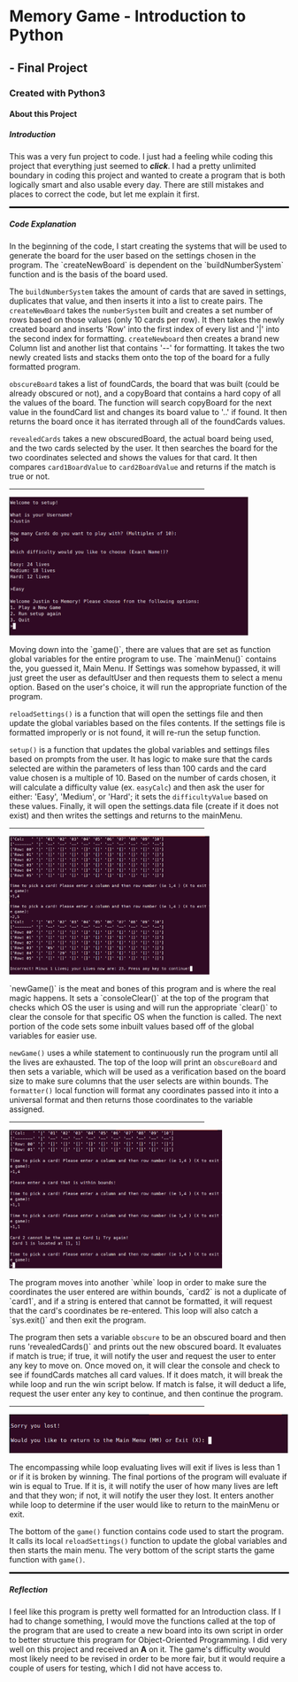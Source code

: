 <h1>Memory Game - Introduction to Python</h1>

<h2>- Final Project</h2>

<!-- This is used for my webpage which you can check out at: -->
<div id="carouselHolder"></div>

<h3>Created with Python3</h3>
<h4>About this Project</h4>

<h5 id="intro">Introduction</h5>
<p class="introP">This was a very fun project to code. I just had a feeling while coding this project that everything just seemed to <b><i>click</i></b>. I had a pretty unlimited boundary in coding this project and wanted to create a program that is both logically smart and also usable every day. There are still mistakes and places to correct the code, but let me explain it first.</p>

<hr style="width:100%;border:1px solid black" class="partialBorder">

<h5 id="explanation">Code Explanation</h5>
 
<p class="explanationP">In the beginning of the code, I start creating the systems that will be used to generate the board for the user based on the settings chosen in the program. The `createNewBoard` is dependent on the `buildNumberSystem` function and is the basis of the board used. 

The `buildNumberSystem` takes the amount of cards that are saved in settings, duplicates that value, and then inserts it into a list to create pairs. The `createNewBoard` takes the `numberSystem` built and creates a set number of rows based on those values (only 10 cards per row). It then takes the newly created board and inserts 'Row' into the first index of every list and '|' into the second index for formatting. `createNewboard` then creates a brand new Column list and another list that contains '--' for formatting. It takes the two newly created lists and stacks them onto the top of the board for a fully formatted program.

`obscureBoard` takes a list of foundCards, the board that was built (could be already obscured or not), and a copyBoard that contains a hard copy of all the values of the board. The function will search copyBoard for the next value in the foundCard list and changes its board value to '..' if found. It then returns the board once it has iterrated through all of the foundCards values.

`revealedCards` takes a new obscuredBoard, the actual board being used, and the two cards selected by the user. It then searches the board for the two coordinates selected and shows the values for that card. It then compares `card1BoardValue` to `card2BoardValue` and returns if the match is true or not.</p>

<hr width="70%" border="1px solid black">
<img src="https://github.com/jmartell72/SchoolProjects/blob/main/Sophia.org/Introduction%20to%20Python%20-%20Final%20Project/imgs/Memory_Game_Main_Menu.png?raw=true" alt="Main Menu screen" height="250">

<p class="explanationP">Moving down into the `game()`, there are values that are set as function global variables for the entire program to use. The `mainMenu()` contains the, you guessed it, Main Menu. If Settings was somehow bypassed, it will just greet the user as defaultUser and then requests them to select a menu option. Based on the user's choice, it will run the appropriate function of the program.

`reloadSettings()` is a function that will open the settings file and then update the global variables based on the files contents. If the settings file is formatted improperly or is not found, it will re-run the setup function.

`setup()` is a function that updates the global variables and settings files based on prompts from the user. It has logic to make sure that the cards selected are within the parameters of less than 100 cards and the card value chosen is a multiple of 10. Based on the number of cards chosen, it will calculate a difficulty value (ex. `easyCalc`) and then ask the user for either: 'Easy', 'Medium', or 'Hard'; it sets the `difficultyValue` based on these values. Finally, it will open the settings.data file (create if it does not exist) and then writes the settings and returns to the mainMenu.<p>

<hr width="70%" border="1px solid black" class="partialBorder"> 
<img src="https://github.com/jmartell72/SchoolProjects/blob/main/Sophia.org/Introduction%20to%20Python%20-%20Final%20Project/imgs/Memory_Game_Main.png?raw=true" alt="Main Game screen" height="250">

<p class="explanationP">`newGame()` is the meat and bones of this program and is where the real magic happens. It sets a `consoleClear()` at the top of the program that checks which OS the user is using and will run the appropriate `clear()` to clear the console for that specific OS when the function is called. The next portion of the code sets some inbuilt values based off of the global variables for easier use. 

`newGame()` uses a while statement to continuously run the program until all the lives are exhausted. The top of the loop will print an `obscureBoard` and then sets a variable, which will be used as a verification based on the board size to make sure columns that the user selects are within bounds. The `formatter()` local function will format any coordinates passed into it into a universal format and then returns those coordinates to the variable assigned.</p>

<hr width="70%" border="1px solid black" class="partialBorder">
<img src="https://github.com/jmartell72/SchoolProjects/blob/main/Sophia.org/Introduction%20to%20Python%20-%20Final%20Project/imgs/Memory_Game_Errors.png?raw=true" alt="Errors screen" height="250">

<p class="explanationP">The program moves into another `while` loop in order to make sure the coordinates the user entered are within bounds, `card2` is not a duplicate of `card1`, and if a string is entered that cannot be formatted, it will request that the card's coordinates be re-entered. This loop will also catch a `sys.exit()` and then exit the program.

The program then sets a variable `obscure` to be an obscured board and then runs 'revealedCards()` and prints out the new obscured board. It evaluates if match is true; if true, it will notify the user and request the user to enter any key to move on. Once moved on, it will clear the console and check to see if foundCards matches all card values. If it does match, it will break the while loop and run the win script below. If match is false, it will deduct a life, request the user enter any key to continue, and then continue the program.</p>

<hr width="70%" border="1px solid black">
<img src="https://github.com/jmartell72/SchoolProjects/blob/main/Sophia.org/Introduction%20to%20Python%20-%20Final%20Project/imgs/Memory_Game_Lose.png?raw=true" alt="Lose screen" height="70">

<p class="explanationP">The encompassing while loop evaluating lives will exit if lives is less than 1 or if it is broken by winning. The final portions of the program will evaluate if win is equal to True. If it is, it will notify the user of how many lives are left and that they won; if not, it will notify the user they lost. It enters another while loop to determine if the user would like to return to the mainMenu or exit.

The bottom of the `game()` function contains code used to start the program. It calls its local `reloadSettings()` function to update the global variables and then starts the main menu. The very bottom of the script starts the game function with `game()`.</p>

<hr style="width:100%;border:1px solid black" class="partialBorder">

<h5 id="reflection">Reflection</h5>
<p class="reflectionP">I feel like this program is pretty well formatted for an Introduction class. If I had to change something, I would move the functions called at the top of the program that are used to create a new board into its own script in order to better structure this program for Object-Oriented Programming. I did very well on this project and received an <b>A</b> on it. The game's difficulty would most likely need to be revised in order to be more fair, but it would require a couple of users for testing, which I did not have access to.</p>
